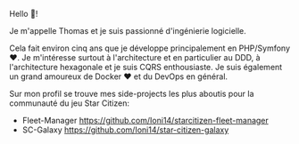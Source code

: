 Hello :wave:! 

Je m'appelle Thomas et je suis passionné d'ingénierie logicielle. 

Cela fait environ cinq ans que je développe principalement en PHP/Symfony :heart:. Je m'intéresse surtout à l'architecture et en particulier au DDD, à l'architecture hexagonale et je suis CQRS enthousiaste. Je suis également un grand amoureux de Docker :heart: et du DevOps en général.

Sur mon profil se trouve mes side-projects les plus aboutis pour la communauté du jeu Star Citizen: 
 * Fleet-Manager https://github.com/Ioni14/starcitizen-fleet-manager
 * SC-Galaxy https://github.com/Ioni14/star-citizen-galaxy
